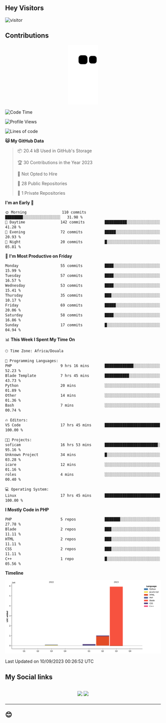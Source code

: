 ## Hey Visitors
![visitor](https://profile-counter.glitch.me/Fotsingboris/count.svg)

## Contributions
<p align="center">
  <img src="https://raw.githubusercontent.com/Fotsingboris/Fotsingboris/output/github-contribution-grid-snake.svg" />
</p>

<!--START_SECTION:waka-->
![Code Time](http://img.shields.io/badge/Code%20Time-637%20hrs%209%20mins-blue)

![Profile Views](http://img.shields.io/badge/Profile%20Views-0-blue)

![Lines of code](https://img.shields.io/badge/From%20Hello%20World%20I%27ve%20Written-7.1%20million%20lines%20of%20code-blue)

**🐱 My GitHub Data** 

> 📦 20.4 kB Used in GitHub's Storage 
 > 
> 🏆 30 Contributions in the Year 2023
 > 
> 🚫 Not Opted to Hire
 > 
> 📜 28 Public Repositories 
 > 
> 🔑 1 Private Repositories 
 > 
**I'm an Early 🐤** 

```text
🌞 Morning                110 commits         ████████░░░░░░░░░░░░░░░░░   31.98 % 
🌆 Daytime                142 commits         ██████████░░░░░░░░░░░░░░░   41.28 % 
🌃 Evening                72 commits          █████░░░░░░░░░░░░░░░░░░░░   20.93 % 
🌙 Night                  20 commits          █░░░░░░░░░░░░░░░░░░░░░░░░   05.81 % 
```
📅 **I'm Most Productive on Friday** 

```text
Monday                   55 commits          ████░░░░░░░░░░░░░░░░░░░░░   15.99 % 
Tuesday                  57 commits          ████░░░░░░░░░░░░░░░░░░░░░   16.57 % 
Wednesday                53 commits          ████░░░░░░░░░░░░░░░░░░░░░   15.41 % 
Thursday                 35 commits          ███░░░░░░░░░░░░░░░░░░░░░░   10.17 % 
Friday                   69 commits          █████░░░░░░░░░░░░░░░░░░░░   20.06 % 
Saturday                 58 commits          ████░░░░░░░░░░░░░░░░░░░░░   16.86 % 
Sunday                   17 commits          █░░░░░░░░░░░░░░░░░░░░░░░░   04.94 % 
```


📊 **This Week I Spent My Time On** 

```text
🕑︎ Time Zone: Africa/Douala

💬 Programming Languages: 
PHP                      9 hrs 16 mins       █████████████░░░░░░░░░░░░   52.23 % 
Blade Template           7 hrs 45 mins       ███████████░░░░░░░░░░░░░░   43.73 % 
Python                   20 mins             ░░░░░░░░░░░░░░░░░░░░░░░░░   01.89 % 
Other                    14 mins             ░░░░░░░░░░░░░░░░░░░░░░░░░   01.36 % 
Bash                     7 mins              ░░░░░░░░░░░░░░░░░░░░░░░░░   00.74 % 

🔥 Editors: 
VS Code                  17 hrs 45 mins      █████████████████████████   100.00 % 

🐱‍💻 Projects: 
soficam                  16 hrs 53 mins      ████████████████████████░   95.16 % 
Unknown Project          34 mins             █░░░░░░░░░░░░░░░░░░░░░░░░   03.28 % 
icare                    12 mins             ░░░░░░░░░░░░░░░░░░░░░░░░░   01.16 % 
roles                    4 mins              ░░░░░░░░░░░░░░░░░░░░░░░░░   00.40 % 

💻 Operating System: 
Linux                    17 hrs 45 mins      █████████████████████████   100.00 % 
```

**I Mostly Code in PHP** 

```text
PHP                      5 repos             ███████░░░░░░░░░░░░░░░░░░   27.78 % 
Blade                    2 repos             ███░░░░░░░░░░░░░░░░░░░░░░   11.11 % 
HTML                     2 repos             ███░░░░░░░░░░░░░░░░░░░░░░   11.11 % 
CSS                      2 repos             ███░░░░░░░░░░░░░░░░░░░░░░   11.11 % 
C++                      1 repo              █░░░░░░░░░░░░░░░░░░░░░░░░   05.56 % 
```



**Timeline**

![Lines of Code chart](https://raw.githubusercontent.com/Fotsingboris/Fotsingboris/main/assets/bar_graph.png)


 Last Updated on 10/09/2023 00:26:52 UTC
<!--END_SECTION:waka-->

<h2>My Social links <h2>
<p align="center">
   <a href="https://linkedin.com/in/Fotsingboris-Mathieu"><img src="https://img.shields.io/badge/linkedin-%230077B5.svg?style=for-the-badge&logo=linkedin&logoColor=white"></a>
   <a href="https://instagram.com/Fotsingboris"><img src="https://img.shields.io/badge/instagram-%23E4405F.svg?style=for-the-badge&logo=Instagram&logoColor=white"></a>
  </p>
<hr>
😊
